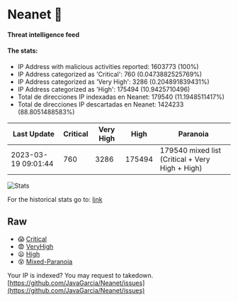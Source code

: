 # Neanet :hocho:
#### Threat intelligence feed
#### The stats:

- IP Address with malicious activities reported: 1603773 (100%)
- IP Address categorized as 'Critical':  760 (0.0473882525769%)
- IP Address categorized as 'Very High':  3286 (0.204891839431%)
- IP Address categorized as 'High':  175494 (10.9425710496)
- Total de direcciones IP indexadas en Neanet:  179540 (11.1948511417%)
- Total de direcciones IP descartadas en Neanet:  1424233 (88.8051488583%)

| Last Update | Critical | Very High | High | Paranoia |
| --- | --- | --- | --- | --- |
| 2023-03-19 09:01:44 | 760 | 3286 | 175494 | 179540 mixed list (Critical + Very High + High)|

![Stats](https://docs.google.com/spreadsheets/d/e/2PACX-1vSnaNMIXVabIpDJjufMlzH7poXnshF3mgd8Is1g9ytUEzVsP5my4Trn8f-xkoLLQ38xpL3HtmUexLo6/pubchart?oid=501124687&format=image)

For the historical stats go to: [link](/stats.csv)
## Raw
- :scream: [Critical](https://raw.githubusercontent.com/JavaGarcia/Neanet/master/blacklists/neanet_critical.txt)
- :fearful: [VeryHigh](https://raw.githubusercontent.com/JavaGarcia/Neanet/master/blacklists/neanet_veryHigh.txtt)
- :frowning: [High](https://raw.githubusercontent.com/JavaGarcia/Neanet/master/blacklists/neanet_high.txt)
- :dizzy_face: [Mixed-Paranoia](https://raw.githubusercontent.com/JavaGarcia/Neanet/master/blacklists/neanet_all.txt)


Your IP is indexed? You may request to takedown. [https://github.com/JavaGarcia/Neanet/issues](https://github.com/JavaGarcia/Neanet/issues)

















































































































































































































































































































































































































































































































































































































































































































































































































































































































































































































































































































































































































































































































































































































































































































































































































































































































































































































































































































































































































































































































































































































































































































































































































































































































































































































































































































































































































































































































































































































































































































































































































































































































































































































































































































































































































































































































































































































































































































































































































































































































































































































































































































































































































































































































































































































































































































































































































































































































































































































































































































































































































































































































































































































































































































































































































































































































































































































































































































































































































































































































































































































































































































































































































































































































































































































































































































































































































































































































































































































































































































































































































































































































































































































































































































































































































































































































































































































































































































































































































































































































































































































































































































































































































































































































































































































































































































































































































































































































































































































































































































































































































































































































































































































































































































































































































































































































































































































































































































































































































































































































































































